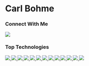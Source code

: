 # Carl Bohme

### Connect With Me
<a href="https://www.linkedin.com/in/carl-bohme/">
  <img src="https://img.shields.io/badge/linkedin-%230077B5.svg?style=for-the-badge&logo=linkedin&logoColor=white">
</a>

### Top Technologies
<a href="https://reactjs.org/">
  <img src="https://img.shields.io/badge/React-20232A?style=for-the-badge&logo=react&logoColor=61DAFB">
</a>

<a href="https://developer.mozilla.org/en-US/docs/Web/javascript">
  <img src="https://img.shields.io/badge/JavaScript-F7DF1E?style=for-the-badge&logo=javascript&logoColor=black">
</a>

<a href="https://developer.mozilla.org/en-US/docs/Web/HTML">
  <img src="https://img.shields.io/badge/HTML5-E34F26?style=for-the-badge&logo=html5&logoColor=white">
</a>

<a href="https://developer.mozilla.org/en-US/docs/Web/CSS">
  <img src="https://img.shields.io/badge/CSS3-1572B6?style=for-the-badge&logo=css3&logoColor=white">
</a>

<a href="https://nodejs.org/en/docs/">
  <img src="https://img.shields.io/badge/Node-43853D?style=for-the-badge&logo=node.js&logoColor=white">
</a>

<a href="http://expressjs.com/">
  <img src="https://img.shields.io/badge/Express-323230?style=for-the-badge&logo=express&logoColor=61DAFB">
</a>

<a href="https://www.mongodb.com/docs/">
  <img src="https://img.shields.io/badge/MongoDB-4baf4f?style=for-the-badge&logo=mongodb&logoColor=61DAFB">
</a>

<a href="https://tailwindcss.com/docs/">
  <img src="https://img.shields.io/badge/tailwindcss-%2338B2AC.svg?style=for-the-badge&logo=tailwind-css&logoColor=white">
</a>

<a href="https://react-redux.js.org/">
  <img src="https://img.shields.io/badge/redux-%23593d88.svg?style=for-the-badge&logo=redux&logoColor=white">
</a>

<a href="https://sequelize.org/docs/v6/">
  <img src="https://img.shields.io/badge/Sequelize-52B0E7?style=for-the-badge&logo=Sequelize&logoColor=white">
</a>

<a href="https://getbootstrap.com/docs/5.3/getting-started/introduction/">
  <img src="https://img.shields.io/badge/bootstrap-%23563D7C.svg?style=for-the-badge&logo=bootstrap&logoColor=white">
</a>

<a href="https://unity.com/">
  <img src="https://img.shields.io/badge/unity-%23000000.svg?style=for-the-badge&logo=unity&logoColor=white">
</a>

<a href="https://dotnet.microsoft.com/en-us/">
  <img src="https://img.shields.io/badge/.NET-5C2D91?style=for-the-badge&logo=.net&logoColor=white">
</a>
